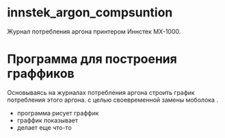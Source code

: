 # innstek_argon_compsuntion
Журнал потребления аргона принтером Иннстек МХ-1000.
# Программа для построения граффиков
Основываясь на журналах потребления аргона  строить график потребления этого аргона.
с целью своевременной замены моболока .
- программа рисует граффик
- граффик показывает
- делает еще что-то

